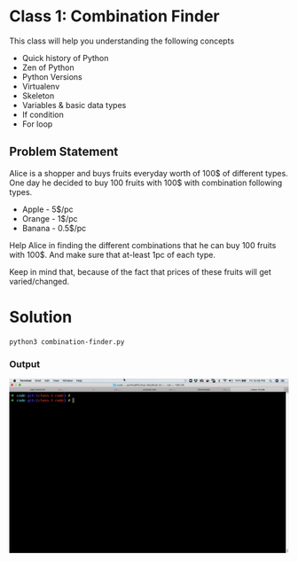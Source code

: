# Class 1: Combination Finder

This class will help you understanding the following concepts

- Quick history of Python
- Zen of Python
- Python Versions
- Virtualenv
- Skeleton
- Variables & basic data types
- If condition
- For loop

## Problem Statement

Alice is a shopper and buys fruits everyday worth of 100$ of different types. One day he decided to buy 100 fruits with 100$ with combination following types.

- Apple  - 5$/pc
- Orange - 1$/pc
- Banana - 0.5$/pc

Help Alice in finding the different combinations that he can buy 100 fruits with 100$. And make sure that at-least 1pc of each type.

Keep in mind that, because of the fact that prices of these fruits will get varied/changed.

# Solution

```
python3 combination-finder.py
```
### Output

![TechSparks-Sks](images/output.gif "Combination Finder")

